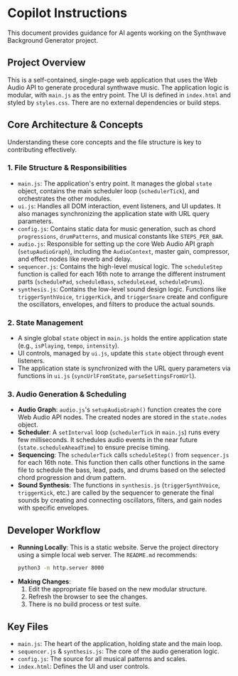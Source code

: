 # Copilot Instructions

This document provides guidance for AI agents working on the Synthwave Background Generator project.

## Project Overview

This is a self-contained, single-page web application that uses the Web Audio API to generate procedural synthwave music. The application logic is modular, with `main.js` as the entry point. The UI is defined in `index.html` and styled by `styles.css`. There are no external dependencies or build steps.

## Core Architecture & Concepts

Understanding these core concepts and the file structure is key to contributing effectively.

### 1. File Structure & Responsibilities

- `main.js`: The application's entry point. It manages the global `state` object, contains the main scheduler loop (`schedulerTick`), and orchestrates the other modules.
- `ui.js`: Handles all DOM interaction, event listeners, and UI updates. It also manages synchronizing the application state with URL query parameters.
- `config.js`: Contains static data for music generation, such as chord `progressions`, `drumPatterns`, and musical constants like `STEPS_PER_BAR`.
- `audio.js`: Responsible for setting up the core Web Audio API graph (`setupAudioGraph`), including the `AudioContext`, master gain, compressor, and effect nodes like reverb and delay.
- `sequencer.js`: Contains the high-level musical logic. The `scheduleStep` function is called for each 16th note to arrange the different instrument parts (`schedulePad`, `scheduleBass`, `scheduleLead`, `scheduleDrums`).
- `synthesis.js`: Contains the low-level sound design logic. Functions like `triggerSynthVoice`, `triggerKick`, and `triggerSnare` create and configure the oscillators, envelopes, and filters to produce the actual sounds.

### 2. State Management

- A single global `state` object in `main.js` holds the entire application state (e.g., `isPlaying`, `tempo`, `intensity`).
- UI controls, managed by `ui.js`, update this `state` object through event listeners.
- The application state is synchronized with the URL query parameters via functions in `ui.js` (`syncUrlFromState`, `parseSettingsFromUrl`).

### 3. Audio Generation & Scheduling

- **Audio Graph**: `audio.js`'s `setupAudioGraph()` function creates the core Web Audio API nodes. The created nodes are stored in the `state.nodes` object.
- **Scheduler**: A `setInterval` loop (`schedulerTick` in `main.js`) runs every few milliseconds. It schedules audio events in the near future (`state.scheduleAheadTime`) to ensure precise timing.
- **Sequencing**: The `schedulerTick` calls `scheduleStep()` from `sequencer.js` for each 16th note. This function then calls other functions in the same file to schedule the bass, lead, pads, and drums based on the selected chord progression and drum pattern.
- **Sound Synthesis**: The functions in `synthesis.js` (`triggerSynthVoice`, `triggerKick`, etc.) are called by the sequencer to generate the final sounds by creating and connecting oscillators, filters, and gain nodes with specific envelopes.

## Developer Workflow

- **Running Locally**: This is a static website. Serve the project directory using a simple local web server. The `README.md` recommends:
  ```bash
  python3 -m http.server 8000
  ```
- **Making Changes**:
  1.  Edit the appropriate file based on the new modular structure.
  2.  Refresh the browser to see the changes.
  3.  There is no build process or test suite.

## Key Files

- `main.js`: The heart of the application, holding state and the main loop.
- `sequencer.js` & `synthesis.js`: The core of the audio generation logic.
- `config.js`: The source for all musical patterns and scales.
- `index.html`: Defines the UI and user controls.
